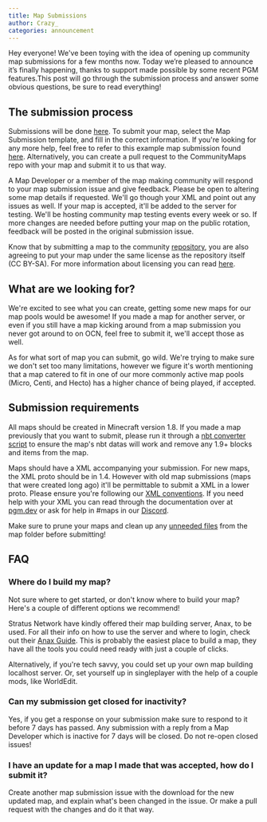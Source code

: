```yaml
---
title: Map Submissions
author: Crazy_
categories: announcement
---
```


Hey everyone! We've been toying with the idea of opening up community map submissions for a few months now. Today we’re pleased to announce it’s finally happening, thanks to support made possible by some recent PGM features.This post will go through the submission process and answer some obvious questions, be sure to read everything! 

## The submission process

Submissions will be done [here](https://github.com/OvercastCommunity/CommunityMaps/issues/new/choose). To submit your map, select the Map Submission template, and fill in the correct information. If you're looking for any more help, feel free to refer to this example map submission found [here](https://github.com/OvercastCommunity/CommunityMaps/issues/1). Alternatively, you can create a pull request to the CommunityMaps repo with your map and submit it to us that way.

A Map Developer or a member of the map making community will respond to your map submission issue and give feedback. Please be open to altering some map details if requested. We'll go though your XML and point out any issues as well. If your map is accepted, it'll be added to the server for testing. We'll be hosting community map testing events every week or so. If more changes are needed before putting your map on the public rotation, feedback will be posted in the original submission issue.

Know that by submitting a map to the community [repository](https://github.com/OvercastCommunity/CommunityMaps), you are also agreeing to put your map under the same license as the repository itself (CC BY-SA). For more information about licensing you can read [here](https://github.com/OvercastCommunity/CommunityMaps/blob/master/README.md).

## What are we looking for?

We're excited to see what you can create, getting some new maps for our map pools would be awesome! If you made a map for another server, or even if you still have a map kicking around from a map submission you never got around to on OCN, feel free to submit it, we'll accept those as well.

As for what sort of map you can submit, go wild. We're trying to make sure we don't set too many limitations, however we figure it's worth mentioning that a map catered to fit in one of our more commonly active map pools (Micro, Centi, and Hecto) has a higher chance of being played, if accepted.

## Submission requirements

All maps should be created in Minecraft version 1.8. If you made a map previously that you want to submit, please run it through a [nbt converter script](https://github.com/mitchts/nbt-converter) to ensure the map's nbt datas will work and remove any 1.9+ blocks and items from the map.

Maps should have a XML accompanying your submission. For new maps, the XML proto should be in 1.4. However with old map submissions (maps that were created long ago) it'll be permittable to submit a XML in a lower proto. Please ensure you're following our [XML conventions](https://pgm.dev/docs/guides/xml-pointers/conventions). If you need help with your XML you can read through the documentation over at [pgm.dev](https://pgm.dev) or ask for help in #maps in our [Discord](https://discord.gg/CvJGbrV).

Make sure to prune your maps and clean up any [unneeded files](https://pgm.dev/docs/guides/packaging/cleaning-files) from the map folder before submitting!


## FAQ

### Where do I build my map?

Not sure where to get started, or don't know where to build your map? Here's a couple of different options we recommend!

Stratus Network have kindly offered their map building server, Anax, to be used. For all their info on how to use the server and where to login, check out their [Anax Guide](https://stratus.network/anax). This is probably the easiest place to build a map, they have all the tools you could need ready with just a couple of clicks.

Alternatively, if you're tech savvy, you could set up your own map building localhost server. Or, set yourself up in singleplayer with the help of a couple mods, like WorldEdit.

### Can my submission get closed for inactivity?

Yes, if you get a response on your submission make sure to respond to it before 7 days has passed. Any submission with a reply from a Map Developer which is inactive for 7 days will be closed. Do not re-open closed issues!

### I have an update for a map I made that was accepted, how do I submit it?

Create another map submission issue with the download for the new updated map, and explain what's been changed in the issue. Or make a pull request with the changes and do it that way.
